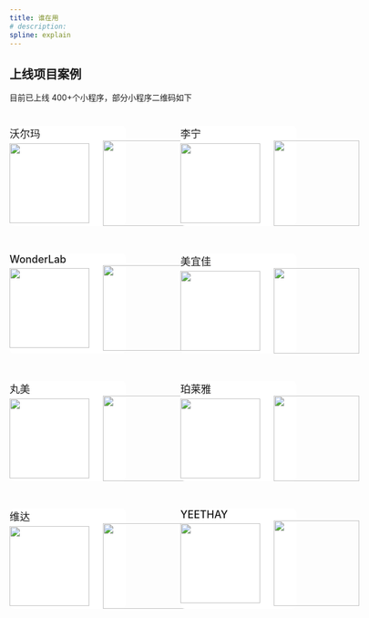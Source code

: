 ```yaml
---
title: 谁在用
# description: 
spline: explain
---
```


## 上线项目案例

目前已上线 400+个小程序，部分小程序二维码如下

<div style="margin:40px 0; display: flex; flex-wrap: wrap; gap: 48px; justify-content: space-between;">

  <div style="background-color: #fff;width: calc(50% - 48px); max-width: 400px;border-radius: 8px; position: relative;">
    <text style="font-size:18px;font-weight: 500;">沃尔玛</text>
    <div style="display: flex; gap: 24px; align-items: center; justify-content: space-between;">
      <img src="https://tdesign.gtimg.com/miniprogram/introduce/suncode/walm.jpg" width="140" height="140" />
      <img src="https://tdesign.gtimg.com/miniprogram/introduce/cover/walmart.jpg" width="150" />
    </div>
  </div>

  <div style="background-color: #fff;width: calc(50% - 48px); max-width: 400px;border-radius: 8px; position: relative;">
    <text style="font-size:18px;font-weight: 500;">李宁</text>
    <div style="display: flex; gap: 24px; align-items: center; justify-content: space-between;">
      <img src="https://tdesign.gtimg.com/miniprogram/introduce/suncode/lining.jpg" width="140" height="140" />
      <img src="https://tdesign.gtimg.com/miniprogram/introduce/cover/lining.jpg" width="150" />
    </div>
  </div>

  <div style="background-color: #fff;width: calc(50% - 48px); max-width: 400px;border-radius: 8px; position: relative;">
    <text style="font-size:18px;font-weight: 500;">WonderLab</text>
    <div style="display: flex; gap: 24px; align-items: center; justify-content: space-between;">
      <img src="https://tdesign.gtimg.com/miniprogram/introduce/suncode/suncode80.png" width="140" height="140" />
      <img src="https://tdesign.gtimg.com/miniprogram/introduce/cover/wonderlab.jpg" width="150" />
    </div>
  </div>

  <div style="background-color: #fff;width: calc(50% - 48px); max-width: 400px;border-radius: 8px; position: relative;">
    <text style="font-size:18px;font-weight: 500;">美宜佳</text>
    <div style="display: flex; gap: 24px; align-items: center; justify-content: space-between;">
      <img src="https://tdesign.gtimg.com/miniprogram/introduce/suncode/myj.jpg" width="140" height="140" />
      <img src="https://tdesign.gtimg.com/miniprogram/introduce/cover/meiyijia.jpg" width="150" />
    </div>
  </div>

  <div style="background-color: #fff;width: calc(50% - 48px); max-width: 400px;border-radius: 8px; position: relative;">
    <text style="font-size:18px;font-weight: 500;">丸美</text>
    <div style="display: flex; gap: 24px; align-items: center; justify-content: space-between;">
      <img src="https://tdesign.gtimg.com/miniprogram/introduce/suncode/suncode47.png" width="140" height="140" />
      <img src="https://tdesign.gtimg.com/miniprogram/introduce/cover/marubi.jpg" width="150" />
    </div>
  </div>

  <div style="background-color: #fff;width: calc(50% - 48px); max-width: 400px;border-radius: 8px; position: relative;">
    <text style="font-size:18px;font-weight: 500;">珀莱雅</text>
    <div style="display: flex; gap: 24px; align-items: center; justify-content: space-between;">
      <img src="https://tdesign.gtimg.com/miniprogram/introduce/suncode/suncode59.png" width="140" height="140" />
      <img src="https://tdesign.gtimg.com/miniprogram/introduce/cover/proya.jpg" width="150" />
    </div>
  </div>

  <div style="background-color: #fff;width: calc(50% - 48px); max-width: 400px;border-radius: 8px; position: relative;">
    <text style="font-size:18px;font-weight: 500;">维达</text>
    <div style="display: flex; gap: 24px; align-items: center; justify-content: space-between;">
      <img src="https://tdesign.gtimg.com/miniprogram/introduce/suncode/suncode77.png" width="140" height="140" />
      <img src="https://tdesign.gtimg.com/miniprogram/introduce/cover/vinda.jpg" width="150" />
    </div>
  </div>

  <div style="background-color: #fff;width: calc(50% - 48px); max-width: 400px;border-radius: 8px; position: relative;">
    <text style="font-size:18px;font-weight: 500;">YEETHAY</text>
    <div style="display: flex; gap: 24px; align-items: center; justify-content: space-between;">
      <img src="https://tdesign.gtimg.com/miniprogram/introduce/suncode/suncode85.png" width="140" height="140" />
      <img src="https://tdesign.gtimg.com/miniprogram/introduce/cover/yeethay.jpg" width="150" />
    </div>
  </div>

</div>
